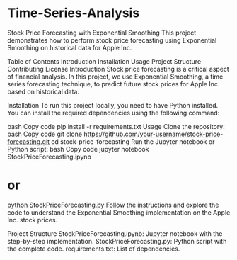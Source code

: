 # Time-Series-Analysis

Stock Price Forecasting with Exponential Smoothing
This project demonstrates how to perform stock price forecasting using Exponential Smoothing on historical data for Apple Inc.

Table of Contents
Introduction
Installation
Usage
Project Structure
Contributing
License
Introduction
Stock price forecasting is a critical aspect of financial analysis. In this project, we use Exponential Smoothing, a time series forecasting technique, to predict future stock prices for Apple Inc. based on historical data.

Installation
To run this project locally, you need to have Python installed. You can install the required dependencies using the following command:

bash
Copy code
pip install -r requirements.txt
Usage
Clone the repository:
bash
Copy code
git clone https://github.com/your-username/stock-price-forecasting.git
cd stock-price-forecasting
Run the Jupyter notebook or Python script:
bash
Copy code
jupyter notebook StockPriceForecasting.ipynb
# or
python StockPriceForecasting.py
Follow the instructions and explore the code to understand the Exponential Smoothing implementation on the Apple Inc. stock prices.

Project Structure
StockPriceForecasting.ipynb: Jupyter notebook with the step-by-step implementation.
StockPriceForecasting.py: Python script with the complete code.
requirements.txt: List of dependencies.
